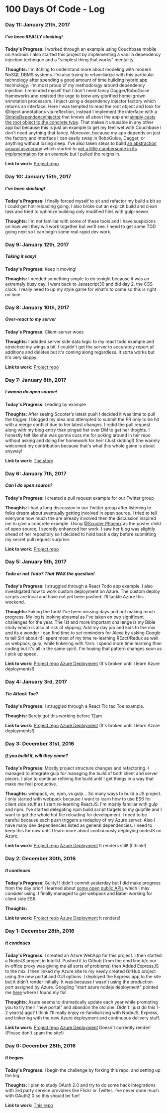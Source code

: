# 100 Days Of Code - Log

### Day 11: January 21th, 2017
##### I've been REALLY slacking!

**Today's Progress**:
I worked through an example using Couchbase mobile on Android. I also started this project by implementing a vanilla dependency injection technique and a "simplest thing that works" mentality.

**Thoughts:** 
I'm itching to understand more about modeling with modern NoSQL DBMS systems. I'm also trying to refamiliarize with this particular technology after spending a good amount of time building hybrid app technology. I'm most proud of my methodology around dependency injection. I reminded myself that I don't need fancy Dagger/RoboGuice frameworks and resisted the urge to brew any glorified home-grown annotation processors. I inject using a dependency injector factory which returns an interface. Here I was tempted to read the root object and look for @Inject annotations via reflection, instead I implement the interface with a [SimpleDependencyInjector](https://github.com/cliff76/couchbaseExample/blob/master/app/src/main/java/com/craig/couchbasesyncexample/SimpleDependencyInjector.java) that knows all about the app and [simply casts the root object to the concrete type](https://github.com/cliff76/couchbaseExample/blob/master/app/src/main/java/com/craig/couchbasesyncexample/SimpleDependencyInjector.java#L32). That makes it unusable in any other app but because this is just an example to get my feet wet with Couchbase I don't need anything that fancy. Moreover, because my app depends on just the factory and interface I can easily swap in RoboGuice, Dagger, or anything without losing sleep. I've also taken steps to build [an abstraction around asyncrony](https://github.com/cliff76/couchbaseExample/blob/master/app/src/main/java/com/craig/couchbasesyncexample/AsyncWorker.java) which started to [get a little cumbersome in its implementation](https://github.com/cliff76/couchbaseExample/blob/master/app/src/main/java/com/craig/couchbasesyncexample/SingleThreadWorker.java) for an example but I pulled the reigns in.

**Link to work:** [Project repo](https://github.com/cliff76/couchbaseExample)

### Day 10: January 15th, 2017
##### I've been slacking!

**Today's Progress**:
I finally forced myself to sit and refactor my build a bit so I could get hot-reloading going. I also broke out an explicit build and clean task and tried to optimize building only modified files with gulp-newer.

**Thoughts:** 
 I'm not familiar with some of these tools and I have suspicions on how well they will work together but we'll see. I need to get some TDD going next so I can begin some real rapid dev work.

### Day 9: January 12th, 2017
##### Taking it easy!

**Today's Progress**: Keep it moving!

**Thoughts:** 
I needed something simple to do tonight because it was an extremely busy day. I went back to Javascript30 and did day 2, the CSS clock. I really need to up my style game for what's to come so this is right on time.

### Day 8: January 10th, 2017
##### Over-react to my server

**Today's Progress**: Client-server woes

**Thoughts:** 
I addded server side data logic to my react todo example and stretched my wings a bit. I couldn't get the server to accurately report all additions and deletes but it's coming along regardless. It sorta works but it's very sloppy.

**Link to work:** [Project repo](https://github.com/cliff76/100dayscraig)

### Day 7: January 8th, 2017
##### I wanna do open source!

**Today's Progress**: Leading by example

**Thoughts:** 
After seeing Scooter's latest push I decided it was time to pull the trigger. I blogged my idea and attempted to submit the PR only to be hit with a merge conflict due to her latest changes. I redid the pull request along with my blog entry then pinged her over DM to get her thoghts. I honestly felt like she was gonna cuss me for poking around in her repo without asking and doing her homework for her! (Just kidding!) She warmly welcomed my contribution because that's what this whole game is about anyway!

**Link to work:** [The story](https://codeforfun.wordpress.com/2017/01/09/getting-into-open-source/)

### Day 6: January 7th, 2017
##### Can I do open source?

**Today's Progress**: I created a pull request example for our Twitter group

**Thoughts:** 
I had a long discussion in our Twitter group after listening to folks dream about eventually getting involved in open source. I tried to tell everyone how much the are already involved then the discussion inspired me to give a concrete example. Using [@Scooter Phoenix](https://twitter.com/ScooterPhoenix) as the poster child of open source, I secretly enhanced her work. I saw her blog was slightly ahead of her repository so I decided to hold back a day before submitting my secret pull request surprise.

**Link to work:** [Project repo](https://github.com/techmom215/tipcalc/commit/50f09426b2e53740d2b34d6980baec11295019c7)

### Day 5: January 5th, 2017
##### Todo or not Todo? That WAS the question!

**Today's Progress**: I struggled through a React Todo app example. I also investigated how to work custom deployment on Azure. The custom deploy scripts are local and have not yet been pushed. I'll tackle Azure this weekend.

**Thoughts:** 
Faking the funk! I've been missing days and not making much progress. My log is looking abysmal as I've taken on two significant challenges for the year. The 1st and more important challenge is my Bible study which is also at risk of slipping. Add my day job and kids to the mix and its a wonder I can find time to set reminders for Alexa by asking Google to tell Siri about it! I spent most of my time re-learning REact/Redux as well as webpack, gulp, while tinkering with Yarn. I spend more time learning than coding but it's all in the same spirit. I'm hoping that pattern changes soon as I pick up speed.

**Link to work:** [Project repo](https://github.com/cliff76/100dayscraig)
[Azure Deployment](http://100dayscraig.azurewebsites.net) (It's broken until I learn Azure deployments!)


### Day 4: January 3rd, 2017
##### Tic Attack Toe?

**Today's Progress**: I struggled through a React Tic tac Toe example.

**Thoughts:** 
Barely got this working before 12am

**Link to work:** [Project repo](https://github.com/cliff76/100dayscraig)
[Azure Deployment](http://100dayscraig.azurewebsites.net) (It's broken until I learn Azure deployments!)


### Day 3: December 31st, 2016
##### If you build it, will they come?

**Today's Progress**: Mostly project structure changes and refactoring. I managed to integrate gulp for managing the build of both client and server pieces. I plan to continue refining the build until I get things in a way that make me feel productive.

**Thoughts:** 
webpack, vs, npm, vs gulp... So many ways to build a JS project. I only started with webpack because I want to learn how to use ES6 for client side stuff as I start re-learning ReactJS. I'm mostly familiar with gulp and npm. I've started delegating npm build script targets to my gulpfile and I want to get the whole hot file reloading for development. I need to be careful because each push triggers a redeploy of my Azure server. Also I have many dev dependencies listed as general dependencies. I need to keep this for now until I learn more about continuously deploying nodeJS on Azure.

**Link to work:** [Project repo](https://github.com/cliff76/100dayscraig)
[Azure Deployment](http://100dayscraig.azurewebsites.net) It renders still! (I think!)

### Day 2: December 30th, 2016
##### It continues

**Today's Progress**: Guilty! I didn't commit yesterday but I did make progress from the day prior! I learned about [some open public APIs](https://github.com/toddmotto/public-apis) which I may consider using. I finally managed to get webpack and Babel working for client side ES6.

**Thoughts:** 

**Link to work:** [Project repo](https://github.com/cliff76/100dayscraig)
[Azure Deployment](http://100dayscraig.azurewebsites.net) It renders!

### Day 1: December 28th, 2016
##### It continues

**Today's Progress**: I created an Azure WebApp for this project. I then started a NodeJS project in IntelliJ. Pushed it to Github (from the cmd line b/c our in-office proxy was giving me all sorts of problems) then Added ExpressJS to the mix. I then linked my Azure site to my newly created GitHub project using the new portal and GUI options. I deployed the Express app to the site but it didn't render initially. It was because I wasn't using the production port assigned by Azure. Googling "start azure nodejs deployment" pointed me [here](https://docs.microsoft.com/en-us/azure/app-service-web/app-service-web-nodejs-get-started) where I found my fix!

**Thoughts:** Azure seems to dramatically update each year while prompting you to try their "new portal" and abandon the old one. Didn't I just do this 1-2 year(s) ago? I think I'll really enjoy re-familiarizing with NodeJS, Express, and tinkering with the new Azure deployment and continuous delivery stuff.

**Link to work:** [Project repo](https://github.com/cliff76/100dayscraig)
[Azure Deployment](http://100dayscraig.azurewebsites.net) Doesn't currently render! (Please don't spam the site!)

### Day 0: December 28th, 2016
##### It begins

**Today's Progress**: I begin the challenge by forking this repo,  and setting up the log. 

**Thoughts:** I plan to study OAuth 2.0 and try to do some hack integrations with 3rd party service providers like Flickr or Twitter. I've never done much with OAuth2.0 so this should be fun!

**Link to work:** [This repo](https://github.com/cliff76/100-days-of-code)
